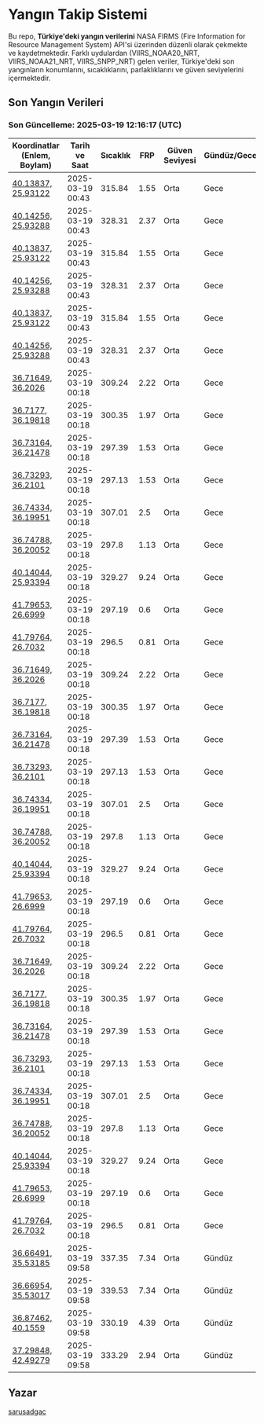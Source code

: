 # Yangın Takip Sistemi

Bu repo, **Türkiye'deki yangın verilerini** NASA FIRMS (Fire Information for Resource Management System) API'si üzerinden düzenli olarak çekmekte ve kaydetmektedir. Farklı uydulardan (VIIRS_NOAA20_NRT, VIIRS_NOAA21_NRT, VIIRS_SNPP_NRT) gelen veriler, Türkiye'deki son yangınların konumlarını, sıcaklıklarını, parlaklıklarını ve güven seviyelerini içermektedir.

## Son Yangın Verileri
### Son Güncelleme: 2025-03-19 12:16:17 (UTC)

| Koordinatlar (Enlem, Boylam) | Tarih ve Saat | Sıcaklık | FRP | Güven Seviyesi | Gündüz/Gece |
|-----------------------------|----------------|----------|-----|----------------|-------------|
| [40.13837, 25.93122](https://www.google.com/maps?q=40.13837,25.93122) | 2025-03-19 00:43 | 315.84 | 1.55 | Orta | Gece |
| [40.14256, 25.93288](https://www.google.com/maps?q=40.14256,25.93288) | 2025-03-19 00:43 | 328.31 | 2.37 | Orta | Gece |
| [40.13837, 25.93122](https://www.google.com/maps?q=40.13837,25.93122) | 2025-03-19 00:43 | 315.84 | 1.55 | Orta | Gece |
| [40.14256, 25.93288](https://www.google.com/maps?q=40.14256,25.93288) | 2025-03-19 00:43 | 328.31 | 2.37 | Orta | Gece |
| [40.13837, 25.93122](https://www.google.com/maps?q=40.13837,25.93122) | 2025-03-19 00:43 | 315.84 | 1.55 | Orta | Gece |
| [40.14256, 25.93288](https://www.google.com/maps?q=40.14256,25.93288) | 2025-03-19 00:43 | 328.31 | 2.37 | Orta | Gece |
| [36.71649, 36.2026](https://www.google.com/maps?q=36.71649,36.2026) | 2025-03-19 00:18 | 309.24 | 2.22 | Orta | Gece |
| [36.7177, 36.19818](https://www.google.com/maps?q=36.7177,36.19818) | 2025-03-19 00:18 | 300.35 | 1.97 | Orta | Gece |
| [36.73164, 36.21478](https://www.google.com/maps?q=36.73164,36.21478) | 2025-03-19 00:18 | 297.39 | 1.53 | Orta | Gece |
| [36.73293, 36.2101](https://www.google.com/maps?q=36.73293,36.2101) | 2025-03-19 00:18 | 297.13 | 1.53 | Orta | Gece |
| [36.74334, 36.19951](https://www.google.com/maps?q=36.74334,36.19951) | 2025-03-19 00:18 | 307.01 | 2.5 | Orta | Gece |
| [36.74788, 36.20052](https://www.google.com/maps?q=36.74788,36.20052) | 2025-03-19 00:18 | 297.8 | 1.13 | Orta | Gece |
| [40.14044, 25.93394](https://www.google.com/maps?q=40.14044,25.93394) | 2025-03-19 00:18 | 329.27 | 9.24 | Orta | Gece |
| [41.79653, 26.6999](https://www.google.com/maps?q=41.79653,26.6999) | 2025-03-19 00:18 | 297.19 | 0.6 | Orta | Gece |
| [41.79764, 26.7032](https://www.google.com/maps?q=41.79764,26.7032) | 2025-03-19 00:18 | 296.5 | 0.81 | Orta | Gece |
| [36.71649, 36.2026](https://www.google.com/maps?q=36.71649,36.2026) | 2025-03-19 00:18 | 309.24 | 2.22 | Orta | Gece |
| [36.7177, 36.19818](https://www.google.com/maps?q=36.7177,36.19818) | 2025-03-19 00:18 | 300.35 | 1.97 | Orta | Gece |
| [36.73164, 36.21478](https://www.google.com/maps?q=36.73164,36.21478) | 2025-03-19 00:18 | 297.39 | 1.53 | Orta | Gece |
| [36.73293, 36.2101](https://www.google.com/maps?q=36.73293,36.2101) | 2025-03-19 00:18 | 297.13 | 1.53 | Orta | Gece |
| [36.74334, 36.19951](https://www.google.com/maps?q=36.74334,36.19951) | 2025-03-19 00:18 | 307.01 | 2.5 | Orta | Gece |
| [36.74788, 36.20052](https://www.google.com/maps?q=36.74788,36.20052) | 2025-03-19 00:18 | 297.8 | 1.13 | Orta | Gece |
| [40.14044, 25.93394](https://www.google.com/maps?q=40.14044,25.93394) | 2025-03-19 00:18 | 329.27 | 9.24 | Orta | Gece |
| [41.79653, 26.6999](https://www.google.com/maps?q=41.79653,26.6999) | 2025-03-19 00:18 | 297.19 | 0.6 | Orta | Gece |
| [41.79764, 26.7032](https://www.google.com/maps?q=41.79764,26.7032) | 2025-03-19 00:18 | 296.5 | 0.81 | Orta | Gece |
| [36.71649, 36.2026](https://www.google.com/maps?q=36.71649,36.2026) | 2025-03-19 00:18 | 309.24 | 2.22 | Orta | Gece |
| [36.7177, 36.19818](https://www.google.com/maps?q=36.7177,36.19818) | 2025-03-19 00:18 | 300.35 | 1.97 | Orta | Gece |
| [36.73164, 36.21478](https://www.google.com/maps?q=36.73164,36.21478) | 2025-03-19 00:18 | 297.39 | 1.53 | Orta | Gece |
| [36.73293, 36.2101](https://www.google.com/maps?q=36.73293,36.2101) | 2025-03-19 00:18 | 297.13 | 1.53 | Orta | Gece |
| [36.74334, 36.19951](https://www.google.com/maps?q=36.74334,36.19951) | 2025-03-19 00:18 | 307.01 | 2.5 | Orta | Gece |
| [36.74788, 36.20052](https://www.google.com/maps?q=36.74788,36.20052) | 2025-03-19 00:18 | 297.8 | 1.13 | Orta | Gece |
| [40.14044, 25.93394](https://www.google.com/maps?q=40.14044,25.93394) | 2025-03-19 00:18 | 329.27 | 9.24 | Orta | Gece |
| [41.79653, 26.6999](https://www.google.com/maps?q=41.79653,26.6999) | 2025-03-19 00:18 | 297.19 | 0.6 | Orta | Gece |
| [41.79764, 26.7032](https://www.google.com/maps?q=41.79764,26.7032) | 2025-03-19 00:18 | 296.5 | 0.81 | Orta | Gece |
| [36.66491, 35.53185](https://www.google.com/maps?q=36.66491,35.53185) | 2025-03-19 09:58 | 337.35 | 7.34 | Orta | Gündüz |
| [36.66954, 35.53017](https://www.google.com/maps?q=36.66954,35.53017) | 2025-03-19 09:58 | 339.53 | 7.34 | Orta | Gündüz |
| [36.87462, 40.1559](https://www.google.com/maps?q=36.87462,40.1559) | 2025-03-19 09:58 | 330.19 | 4.39 | Orta | Gündüz |
| [37.29848, 42.49279](https://www.google.com/maps?q=37.29848,42.49279) | 2025-03-19 09:58 | 333.29 | 2.94 | Orta | Gündüz |

## Yazar

[sarusadgac](https://x.com/sarusadgac)
